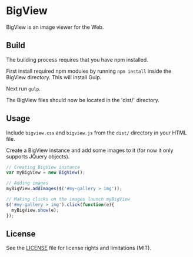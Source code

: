 # BigView

BigView is an image viewer for the Web.

## Build

The building process requires that you have npm installed.

First install required npm modules by running `npm install` inside the BigView directory. This will install Gulp.

Next run `gulp`.

The BigView files should now be located in the 'dist/' directory.

## Usage

Include `bigview.css` and `bigview.js` from the `dist/` directory in your HTML file.

Create a BigView instance and add some images to it (for now it only supports JQuery objects).
```javascript
// Creating BigView instance
var myBigView = new BigView();

// Adding images
myBigView.addImages($('#my-gallery > img'));

// Making clicks on the images launch myBigView
$('#my-gallery > img').click(function(e){
  myBigView.show(e);
});
```

## License

See the [LICENSE](LICENSE) file for license rights and limitations (MIT).
